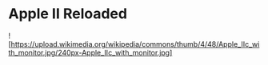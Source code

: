 # Apple II Reloaded

![https://upload.wikimedia.org/wikipedia/commons/thumb/4/48/Apple_IIc_with_monitor.jpg/240px-Apple_IIc_with_monitor.jpg]